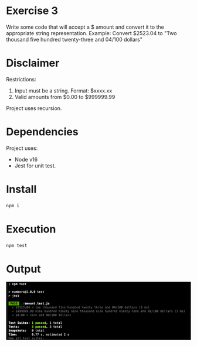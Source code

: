 
# Exercise 3 
Write some code that will accept a $ amount and convert it to the appropriate string representation.
Example:
Convert
$2523.04
to "Two thousand five hundred twenty-three and 04/100
dollars"

# Disclaimer
Restrictions:
1. Input must be a string. Format: $xxxx.xx
2. Valid amounts from $0.00 to $999999.99

Project uses recursion.

# Dependencies
Project uses: 
- Node v16
- Jest for unit test.

# Install
```sh
npm i
```
# Execution
```sh
npm test
```
# Output
![Output](output.png)